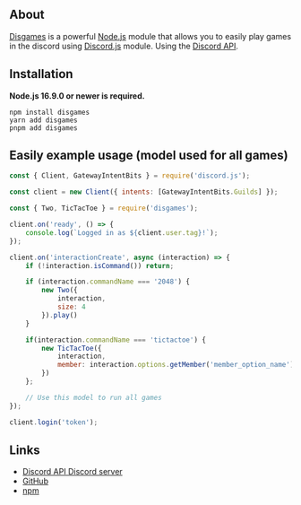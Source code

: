 ## About

[Disgames](https://github.com/SrWhale/disgames) is a powerful [Node.js](https://nodejs.org) module that allows you to easily play games in the discord using [Discord.js](https://github.com/discordjs/discord.js) module.
Using the [Discord API](https://discord.com/developers/docs/intro).

## Installation

**Node.js 16.9.0 or newer is required.**

```sh-session
npm install disgames
yarn add disgames
pnpm add disgames
```

## Easily example usage (model used for all games)

```js
const { Client, GatewayIntentBits } = require('discord.js');

const client = new Client({ intents: [GatewayIntentBits.Guilds] });

const { Two, TicTacToe } = require('disgames');

client.on('ready', () => {
	console.log(`Logged in as ${client.user.tag}!`);
});

client.on('interactionCreate', async (interaction) => {
	if (!interaction.isCommand()) return;

	if (interaction.commandName === '2048') {
		new Two({
            interaction,
            size: 4
        }).play()
	}

    if(interaction.commandName === 'tictactoe') {
        new TicTacToe({
            interaction,
            member: interaction.options.getMember('member_option_name')
        })
    };

    // Use this model to run all games
});

client.login('token');
```

## Links

- [Discord API Discord server](https://discord.gg/discord-api)
- [GitHub](https://github.com/discordjs/discord.js)
- [npm](https://www.npmjs.com/package/disgames)